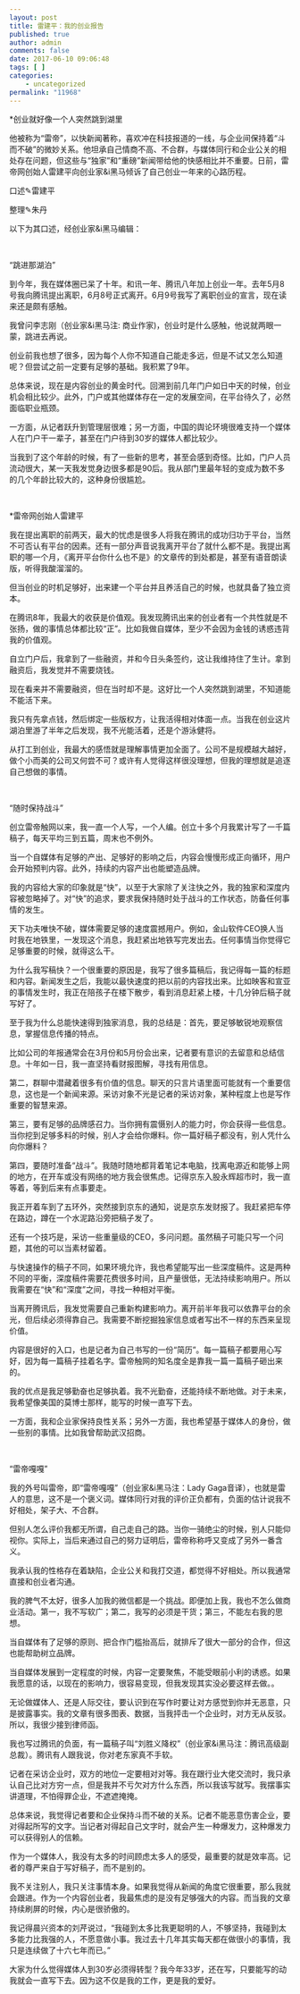 ```yaml
---
layout: post
title: 雷建平：我的创业报告
published: true
author: admin
comments: false
date: 2017-06-10 09:06:48
tags: [ ]
categories:
    - uncategorized
permalink: "11968"
---
```



*创业就好像一个人突然跳到湖里

他被称为“雷帝”，以快新闻著称，喜欢冲在科技报道的一线，与企业间保持着“斗而不破”的微妙关系。他坦承自己情商不高、不合群，与媒体同行和企业公关的相处存在问题，但这些与“独家”和“重磅”新闻带给他的快感相比并不重要。日前，雷帝网创始人雷建平向创业家&i黑马倾诉了自己创业一年来的心路历程。

口述✎雷建平

整理✎朱丹

以下为其口述，经创业家&i黑马编辑：

&nbsp;

“跳进那湖泊”

到今年，我在媒体圈已呆了十年。和讯一年、腾讯八年加上创业一年。去年5月8号我向腾讯提出离职，6月8号正式离开。6月9号我写了离职创业的宣言，现在读来还是颇有感触。

我曾问李志刚（创业家&i黑马注: 商业作家)，创业时是什么感触，他说就两眼一蒙，跳进去再说。

创业前我也想了很多，因为每个人你不知道自己能走多远，但是不试又怎么知道呢？但尝试之前一定要有足够的基础。我积累了9年。

总体来说，现在是内容创业的黄金时代。回溯到前几年门户如日中天的时候，创业机会相比较少。此外，门户或其他媒体存在一定的发展空间，在平台待久了，必然面临职业瓶颈。

一方面，从记者跃升到管理层很难；另一方面，中国的舆论环境很难支持一个媒体人在门户干一辈子，甚至在门户待到30岁的媒体人都比较少。

当我到了这个年龄的时候，有了一些新的思考，甚至会感到奇怪。比如，门户人员流动很大，某一天我发觉身边很多都是90后。我从部门里最年轻的变成为数不多的几个年龄比较大的，这种身份很尴尬。

&nbsp;

*雷帝网创始人雷建平

我在提出离职的前两天，最大的忧虑是很多人将我在腾讯的成功归功于平台，当然不可否认有平台的因素。还有一部分声音说我离开平台了就什么都不是。我提出离职的哪一个月，《离开平台你什么也不是》的文章传的到处都是，甚至有语音朗读版，听得我酸溜溜的。

但当创业的时机足够好，出来建一个平台并且养活自己的时候，也就具备了独立资本。

在腾讯8年，我最大的收获是价值观。我发现腾讯出来的创业者有一个共性就是不张扬，做的事情总体都比较“正”。比如我做自媒体，至少不会因为金钱的诱惑违背我的价值观。

自立门户后，我拿到了一些融资，并和今日头条签约，这让我维持住了生计。拿到融资后，我发觉并不需要烧钱。

现在看来并不需要融资，但在当时却不是。这好比一个人突然跳到湖里，不知道能不能活下来。

我只有先拿点钱，然后绑定一些版权方，让我活得相对体面一点。当我在创业这片湖泊里游了半年之后发现，我不光能活着，还是个游泳健将。

从打工到创业，我最大的感悟就是理解事情更加全面了。公司不是规模越大越好，做个小而美的公司又何尝不可？或许有人觉得这样很没理想，但我的理想就是追逐自己想做的事情。

&nbsp;

“随时保持战斗”

创立雷帝触网以来，我一直一个人写，一个人编。创立十多个月我累计写了一千篇稿子，每天平均三到五篇，周末也不例外。

当一个自媒体有足够的产出、足够好的影响之后，内容会慢慢形成正向循环，用户会开始预判内容。此外，持续的内容产出也能塑造品牌。

我的内容给大家的印象就是“快”，以至于大家除了关注快之外，我的独家和深度内容被忽略掉了。对“快”的追求，要求我保持随时处于战斗的工作状态，防备任何事情的发生。

天下功夫唯快不破，媒体需要足够的速度震撼用户。例如，金山软件CEO换人当时我在地铁里，一发现这个消息，我赶紧出地铁写完发出去。任何事情当你觉得它足够重要的时候，就得这么干。

为什么我写稿快？一个很重要的原因是，我写了很多篇稿后，我记得每一篇的标题和内容。新闻发生之后，我能以最快速度的把以前的内容找出来。比如映客和宣亚的事情发生时，我正在陪孩子在楼下散步，看到消息赶紧上楼，十几分钟后稿子就写好了。

至于我为什么总能快速得到独家消息，我的总结是：首先，要足够敏锐地观察信息，掌握信息传播的特点。

比如公司的年报通常会在3月份和5月份会出来，记者要有意识的去留意和总结信息。十年如一日，我一直坚持看财报图解，寻找有用信息。

第二，群聊中潜藏着很多有价值的信息。聊天的只言片语里面可能就有一个重要信息，这也是一个新闻来源。采访对象不光是记者的采访对象，某种程度上也是写作重要的智慧来源。

第三，要有足够的品牌感召力。当你拥有震慑别人的能力时，你会获得一些信息。当你挖到足够多料的时候，别人才会给你爆料。你一篇好稿子都没有，别人凭什么向你爆料？

第四，要随时准备“战斗”。我随时随地都背着笔记本电脑，找离电源近和能够上网的地方，在开车或没有网络的地方我会很焦虑。记得京东入股永辉超市时，我一直等着，等到后来有点事要走。

我正开着车到了五环外，突然接到京东的通知，说是京东发财报了。我赶紧把车停在路边，蹲在一个水泥路沿旁把稿子发了。

还有一个技巧是，采访一些重量级的CEO，多问问题。虽然稿子可能只写一个问题，其他的可以当素材留着。

与快速操作的稿子不同，如果环境允许，我也希望能写出一些深度稿件。这是两种不同的平衡，深度稿件需要花费很多时间，且产量很低，无法持续影响用户。所以我需要在“快”和“深度”之间，寻找一种相对平衡。

当离开腾讯后，我发觉需要自己重新构建影响力。离开前半年我可以依靠平台的余光，但后续必须得靠自己。我需要不断挖掘独家信息或者写出不一样的东西来呈现价值。

内容是很好的入口，也是记者为自己书写的一份“简历”。每一篇稿子都要用心写好，因为每一篇稿子挂着名字。雷帝触网的知名度全是靠我一篇一篇稿子砸出来的。

我的优点是我足够勤奋也足够执着。我不光勤奋，还能持续不断地做。对于未来，我希望像美国的莫博士那样，能写的时候一直写下去。

一方面，我和企业家保持良性关系；另外一方面，我也希望基于媒体人的身份，做一些别的事情。比如我曾帮助武汉招商。

&nbsp;

“雷帝嘎嘎”

我的外号叫雷帝，即“雷帝嘎嘎”（创业家&i黑马注：Lady Gaga音译），也就是雷人的意思，这不是一个褒义词。媒体同行对我的评价正负都有，负面的估计说我不好相处，架子大、不合群。

但别人怎么评价我都无所谓，自己走自己的路。当你一骑绝尘的时候，别人只能仰视你。实际上，当后来通过自己的努力证明后，雷帝称称呼又变成了另外一番含义。

我承认我的性格存在着缺陷，企业公关和我打交道，都觉得不好相处。所以我通常直接和创业者沟通。

我的脾气不太好，很多人加我的微信都是一个挑战。即便加上我，我也不怎么做商业活动。第一，我不写软广；第二，我写的必须是干货；第三，不能左右我的思想。

当自媒体有了足够的原则、把合作门槛抬高后，就排斥了很大一部分的合作，但这也能帮助树立品牌。

当自媒体发展到一定程度的时候，内容一定要聚焦，不能受眼前小利的诱惑。如果我愿意的话，以现在的影响力，很容易变现，但我发现其实没必要这样去做。。

无论做媒体人、还是人际交往，要认识到在写作时要让对方感觉到你并无恶意，只是披露事实。我的文章有很多图表、数据，当我抨击一个企业时，对方无从反驳。所以，我很少接到律师函。

我也写过腾讯的负面，有一篇稿子叫“刘胜义降权”（创业家&i黑马注：腾讯高级副总裁）。腾讯有人跟我说，你对老东家真不手软。

记者在采访企业时，双方的地位一定要相对对等。我在跟行业大佬交流时，我只承认自己比对方穷一点，但是我并不亏欠对方什么东西，所以我该写就写。我摆事实讲道理，不怕得罪企业，不遮遮掩掩。

总体来说，我觉得记者要和企业保持斗而不破的关系。记者不能恶意伤害企业，要对得起所写的文字。当记者对得起自己文字时，就会产生一种爆发力，这种爆发力可以获得别人的信赖。

作为一个媒体人，我没有太多的时间顾虑太多人的感受，最重要的就是效率高。记者的尊严来自于写好稿子，而不是别的。

我不关注别人，我只关注事情本身。如果我觉得从新闻的角度它很重要，那么我就会跟进。作为一个内容创业者，我最焦虑的是没有足够强大的内容。而当我的文章持续刷屏的时候，内心是很骄傲的。

我记得晨兴资本的刘芹说过，“我碰到太多比我更聪明的人，不够坚持，我碰到太多能力比我强的人，不愿意做小事。我过去十几年其实每天都在做很小的事情，我只是连续做了十六七年而已。”

大家为什么觉得媒体人到30岁必须得转型？我今年33岁，还在写，只要能写的动我就会一直写下去。因为这不仅是我的工作，更是我的爱好。